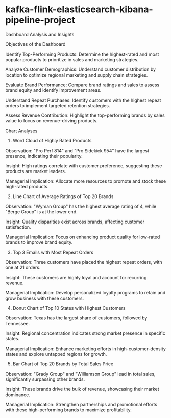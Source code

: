 # kafka-flink-elasticsearch-kibana-pipeline-project
Dashboard Analysis and Insights

Objectives of the Dashboard

Identify Top-Performing Products: Determine the highest-rated and most popular products to prioritize in sales and marketing strategies.

Analyze Customer Demographics: Understand customer distribution by location to optimize regional marketing and supply chain strategies.

Evaluate Brand Performance: Compare brand ratings and sales to assess brand equity and identify improvement areas.

Understand Repeat Purchases: Identify customers with the highest repeat orders to implement targeted retention strategies.

Assess Revenue Contribution: Highlight the top-performing brands by sales value to focus on revenue-driving products.

Chart Analyses

1. Word Cloud of Highly Rated Products

Observation: "Pro Perf 814" and "Pro Sidekick 954" have the largest presence, indicating their popularity.

Insight: High ratings correlate with customer preference, suggesting these products are market leaders.

Managerial Implication: Allocate more resources to promote and stock these high-rated products.

2. Line Chart of Average Ratings of Top 20 Brands

Observation: "Wyman Group" has the highest average rating of 4, while "Berge Group" is at the lower end.

Insight: Quality disparities exist across brands, affecting customer satisfaction.

Managerial Implication: Focus on enhancing product quality for low-rated brands to improve brand equity.

3. Top 3 Emails with Most Repeat Orders

Observation: Three customers have placed the highest repeat orders, with one at 21 orders.

Insight: These customers are highly loyal and account for recurring revenue.

Managerial Implication: Develop personalized loyalty programs to retain and grow business with these customers.

4. Donut Chart of Top 10 States with Highest Customers

Observation: Texas has the largest share of customers, followed by Tennessee.

Insight: Regional concentration indicates strong market presence in specific states.

Managerial Implication: Enhance marketing efforts in high-customer-density states and explore untapped regions for growth.

5. Bar Chart of Top 20 Brands by Total Sales Price

Observation: "Grady Group" and "Williamson Group" lead in total sales, significantly surpassing other brands.

Insight: These brands drive the bulk of revenue, showcasing their market dominance.

Managerial Implication: Strengthen partnerships and promotional efforts with these high-performing brands to maximize profitability.
